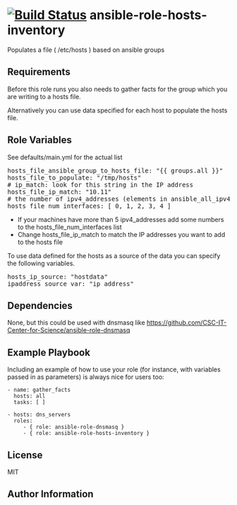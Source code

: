 [![Build Status](https://travis-ci.org/CSC-IT-Center-for-Science/ansible-role-hosts-inventory.svg?branch=master)](https://travis-ci.org/CSC-IT-Center-for-Science/ansible-role-hosts-inventory)
ansible-role-hosts-inventory
=========

Populates a file ( /etc/hosts ) based on ansible groups

Requirements
------------

Before this role runs you also needs to gather facts for the group which you are writing to a hosts file.

Alternatively you can use data specified for each host to populate the hosts file.

Role Variables
--------------

See defaults/main.yml for the actual list

<pre>
hosts_file_ansible_group_to_hosts_file: "{{ groups.all }}"
hosts_file_to_populate: "/tmp/hosts"
# ip_match: look for this string in the IP address
hosts_file_ip_match: "10.11"
# the number of ipv4_addresses (elements in ansible_all_ipv4_addresses in each host in hosts_file_ansible_group_to_hosts_file)
hosts_file_num_interfaces: [ 0, 1, 2, 3, 4 ]
</pre>

 - If your machines have more than 5 ipv4_addresses add some numbers to the hosts_file_num_interfaces list
 - Change hosts_file_ip_match to match the IP addresses you want to add to the hosts file

To use data defined for the hosts as a source of the data you can specify the following variables.

<pre>
hosts_ip_source: "hostdata"
ipaddress_source_var: "ip_address"
</pre>

Dependencies
------------

None, but this could be used with dnsmasq like https://github.com/CSC-IT-Center-for-Science/ansible-role-dnsmasq

Example Playbook
----------------

Including an example of how to use your role (for instance, with variables passed in as parameters) is always nice for users too:

    - name: gather_facts
      hosts: all
      tasks: [ ]

    - hosts: dns_servers
      roles:
         - { role: ansible-role-dnsmasq }
         - { role: ansible-role-hosts-inventory }

License
-------

MIT

Author Information
------------------
